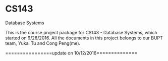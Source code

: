 # CS143
Database Systems

This is the course project package for CS143 - Database Systems, which started on 9/26/2016. 
All the documents in this project belongs to our BUPT team, Yukai Tu and Cong Peng(me).

================update on 10/12/2016==============
